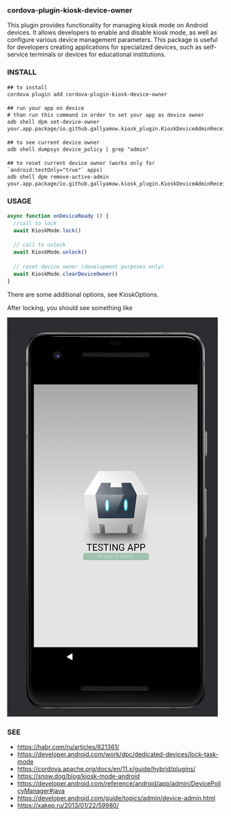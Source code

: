 ### cordova-plugin-kiosk-device-owner

This plugin provides functionality for managing kiosk mode on Android devices. It allows developers to enable and
disable kiosk mode, as well as configure various device management parameters. This package is useful for developers
creating applications for specialized devices, such as self-service terminals or devices for educational institutions.

### INSTALL

```shell
## to install
cordova plugin add cordova-plugin-kiosk-device-owner

## run your app on device
# than run this command in order to set your app as device owner
adb shell dpm set-device-owner your.app.package/io.github.gallyamow.kiosk_plugin.KioskDeviceAdminReceiver

## to see current device owner
adb shell dumpsys device_policy | grep "admin"

## to reset current device owner (works only for  `android:testOnly="true"` apps)
adb shell dpm remove-active-admin your.app.package/io.github.gallyamow.kiosk_plugin.KioskDeviceAdminReceiver
```

### USAGE

```js
async function onDeviceReady () {
  //call to lock
  await KioskMode.lock()

  // call to unlock
  await KioskMode.unlock()

  // reset device owner (development purposes only)
  await KioskMode.clearDeviceOwner()
}
```

There are some additional options, see KioskOptions.

After locking, you should see something like

![pinned](./pinned.png)


### SEE

* https://habr.com/ru/articles/821361/
* https://developer.android.com/work/dpc/dedicated-devices/lock-task-mode
* https://cordova.apache.org/docs/en/11.x/guide/hybrid/plugins/
* https://snow.dog/blog/kiosk-mode-android
* https://developer.android.com/reference/android/app/admin/DevicePolicyManager#java
* https://developer.android.com/guide/topics/admin/device-admin.html
* https://xakep.ru/2013/01/22/59980/